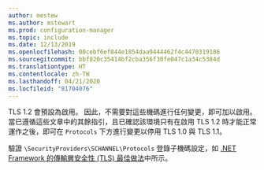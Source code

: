 ```yaml
---
author: mestew
ms.author: mstewart
ms.prod: configuration-manager
ms.topic: include
ms.date: 12/13/2019
ms.openlocfilehash: 08cebf6ef844e1854daa9444462f4c4470319186
ms.sourcegitcommit: bbf820c35414bf2cba356f30fe047c1a34c5384d
ms.translationtype: HT
ms.contentlocale: zh-TW
ms.lasthandoff: 04/21/2020
ms.locfileid: "81704076"
---
```

<!--## Enable Transport layer security (TLS) 1.2 protocol as a security provider Note: the heading in in the 2 articles (enable-tls-1-2-client & enable-tls-1-2-server) to better facilitate linking. -->

TLS 1.2 會預設為啟用。 因此，不需要對這些機碼進行任何變更，即可加以啟用。 當已遵循這些文章中的其餘指引，且已確認該環境只有在啟用 TLS 1.2 時才能正常運作之後，即可在 `Protocols` 下方進行變更以停用 TLS 1.0 與 TLS 1.1。

驗證 `\SecurityProviders\SCHANNEL\Protocols` 登錄子機碼設定，如 [.NET Framework 的傳輸層安全性 (TLS) 最佳做法](https://docs.microsoft.com/dotnet/framework/network-programming/tls#configuring-security-via-the-windows-registry)中所示。

